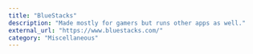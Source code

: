 ```yaml
---
title: "BlueStacks"
description: "Made mostly for gamers but runs other apps as well."
external_url: "https://www.bluestacks.com/"
category: "Miscellaneous"
---
```


